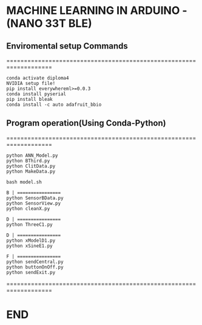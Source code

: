 # MACHINE LEARNING IN ARDUINO - (NANO 33T BLE)

## Enviromental setup Commands
===================================================================
```
conda activate diploma4
NVIDIA setup file!
pip install everywhereml>=0.0.3
conda install pyserial
pip install bleak
conda install -c auto adafruit_bbio
```

## Program operation(Using Conda-Python)
===================================================================
```
python ANN_Model.py
python BThird.py
python ClitData.py
python MakeData.py

bash model.sh

B | ================
python SensorBData.py
python SensorView.py
python cleanX.py

D | ================
python ThreeC1.py

D | ================
python xModelD1.py
python xSineE1.py

F | ================
python sendCentral.py
python buttonOnOff.py
python sendExit.py

```
===================================================================

# END
